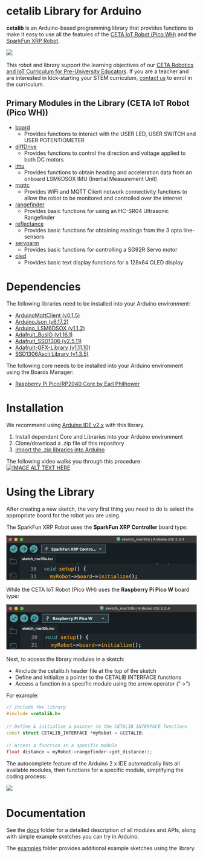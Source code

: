 # cetalib Library for Arduino

**cetalib** is an Arduino-based programming library that provides functions to make it easy to use all the features of the [CETA IoT Robot (Pico WH)](https://www.cool-mcu.com/pages/robot-kit) and the [SparkFun XRP Robot](https://www.sparkfun.com/experiential-robotics-platform-xrp-kit.html).

[<img src="./assets/ceta-and-xrp-robot.png?raw=true">](https://www.cool-mcu.com/pages/robot-kit)

This robot and library support the learning objectives of our [CETA Robotics and IoT Curriculum for Pre-University Educators](https://www.cool-mcu.com/bundles/rpi-pico-robotics-and-iot-curriculum-for-pre-university-educators). If you are a teacher and are interested in kick-starting your STEM curriculum, [contact us](mailto:info@cool-mcu.com) to enrol in the curriculum.

## Primary Modules in the Library (CETA IoT Robot (Pico WH))
* [board](https://github.com/cool-mcu/cetalib/blob/main/docs/ceta-iot-robot/board.md)
  * Provides functions to interact with the USER LED, USER SWITCH and USER POTENTIOMETER
* [diffDrive](https://github.com/cool-mcu/cetalib/blob/main/docs/ceta-iot-robot/diffDrive.md)
  * Provides functions to control the direction and voltage applied to both DC motors
* [imu](https://github.com/cool-mcu/cetalib/blob/main/docs/ceta-iot-robot/imu.md)
  * Provides functions to obtain heading and acceleration data from an onboard LSM6DSOX IMU (Inertial Measurement Unit)
* [mqttc](https://github.com/cool-mcu/cetalib/blob/main/docs/ceta-iot-robot/mqttc.md)
  * Provides WiFi and MQTT Client network connectivity functions to allow the robot to be monitored and controlled over the internet
* [rangefinder](https://github.com/cool-mcu/cetalib/blob/main/docs/ceta-iot-robot/rangefinder.md)
  * Provides basic functions for using an HC-SR04 Ultrasonic Rangefinder
* [reflectance](https://github.com/cool-mcu/cetalib/blob/main/docs/ceta-iot-robot/reflectance.md)
  * Provides basic functions for obtaining readings from the 3 opto line-sensors
* [servoarm](https://github.com/cool-mcu/cetalib/blob/main/docs/ceta-iot-robot/servoarm.md)
  * Provides basic functions for controlling a SG92R Servo motor
* [oled](https://github.com/cool-mcu/cetalib/blob/main/docs/ceta-iot-robot/oled.md)
  * Provides basic text display functions for a 128x64 OLED display

# Dependencies

The following libraries need to be installed into your Arduino environment:

* [ArduinoMqttClient (v0.1.5)](https://github.com/arduino-libraries/ArduinoMqttClient/archive/refs/tags/0.1.5.zip)
* [ArduinoJson (v6.17.2)](https://github.com/bblanchon/ArduinoJson/archive/refs/tags/v6.17.2.zip)
* [Arduino_LSM6DSOX (v1.1.2)](https://github.com/arduino-libraries/Arduino_LSM6DSOX/archive/refs/tags/1.1.2.zip)
* [Adafruit_BusIO (v1.16.1)](https://github.com/adafruit/Adafruit_BusIO/archive/refs/tags/1.16.1.zip)
* [Adafruit_SSD1306 (v2.5.11)](https://github.com/adafruit/Adafruit_SSD1306/archive/refs/tags/2.5.11.zip)
* [Adafruit-GFX-Library (v1.11.10)](https://github.com/adafruit/Adafruit-GFX-Library/archive/refs/tags/1.11.10.zip)
* [SSD1306Ascii Library (v1.3.5)](https://github.com/greiman/SSD1306Ascii/archive/refs/tags/1.3.5.zip)

The following core needs to be installed into your Arduino environment using the Boards Manager:
* [Raspberry Pi Pico/RP2040 Core by Earl Philhower](https://github.com/earlephilhower/arduino-pico)

# Installation

We recommend using [Arduino IDE v2.x](https://www.arduino.cc/en/software) with this library.

1. Install dependent Core and Libraries into your Arduino environment
2. Clone/download a .zip file of this repository
3. [Import the .zip libraries into Arduino](https://docs.arduino.cc/software/ide-v1/tutorials/installing-libraries/#importing-a-zip-library) 

The following video walks you through this procedure:
[![IMAGE ALT TEXT HERE](http://img.youtube.com/vi/OTbfWM7dy2E/0.jpg)](http://www.youtube.com/watch?v=OTbfWM7dy2E)


# Using the Library
After creating a new sketch, the very first thing you need to do is select the appropriate board for the robot you are using.

The SparkFun XRP Robot uses the **SparkFun XRP Controller** board type:

<img src="./assets/xrp_board_type.jpg?raw=true">

While the CETA IoT Robot (Pico WH) uses the **Raspberry Pi Pico W** board type:

<img src="./assets/ceta_board_type.jpg?raw=true">

Next, to access the library modules in a sketch:
* #include the cetalib.h header file at the top of the sketch
* Define and initialize a pointer to the CETALIB INTERFACE functions
* Access a function in a specific module using the arrow operator ("->")

For example:
```c++
// Include the library
#include <cetalib.h>

// Define & initialize a pointer to the CETALIB INTERFACE functions
const struct CETALIB_INTERFACE *myRobot = &CETALIB;

// Access a function in a specific module
float distance = myRobot->rangefinder->get_distance();
```
The autocomplete feature of the Arduino 2.x IDE automatically lists all available modules, then functions for a specific module, simplifying the coding process:

<image src="./assets/arduino-ide-autocomplete.gif?raw=true">

# Documentation

See the [docs](https://github.com/cool-mcu/cetalib/tree/main/docs) folder for a detailed description of all modules and APIs, along with simple example sketches you can try in Arduino.

The [examples](https://github.com/cool-mcu/cetalib/tree/main/examples) folder provides additional example sketches using the library.
